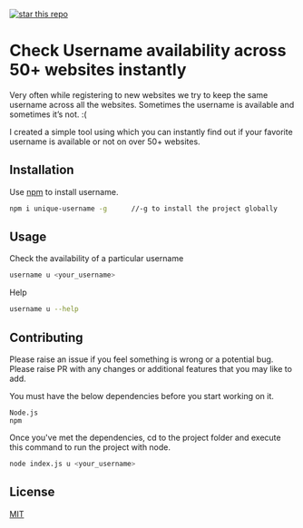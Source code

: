 
[![star this repo](http://githubbadges.com/star.svg?user=grv19&repo=check-username&style=default)](https://github.com/grv19/check-username)

#  Check Username availability across 50+ websites instantly

Very often while registering to new websites we try to keep the same username across all the websites. Sometimes the username is available and sometimes it’s not. :(

I created a simple tool using which you can instantly find out if your favorite username is available or not on over 50+ websites.

## Installation

Use [npm](https://www.npmjs.com/package/unique-username) to install username.

```bash
npm i unique-username -g      //-g to install the project globally
```

## Usage
Check the availability of a particular username
```bash
username u <your_username>
```

Help
```bash
username u --help
```

## Contributing
Please raise an issue if you feel something is wrong or a potential bug.
Please raise PR with any changes or additional features that you may like to add.

You must have the below dependencies before you start working on it.

    Node.js
    npm

Once you've met the dependencies, cd to the project folder and execute this command to run the project with node.

```bash
node index.js u <your_username>
```
## License
[MIT](https://choosealicense.com/licenses/mit/)
